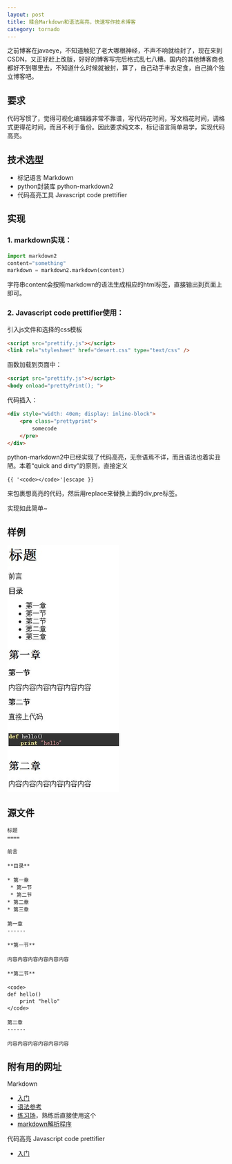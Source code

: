 ```yaml
---
layout: post
title: 糅合Markdown和语法高亮，快速写作技术博客
category: tornado
---
```


之前博客在javaeye，不知道触犯了老大哪根神经，不声不响就给封了，现在来到CSDN，又正好赶上改版，好好的博客写完后格式乱七八糟。国内的其他博客商也都好不到哪里去，不知道什么时候就被封，算了，自己动手丰衣足食，自己搞个独立博客吧。

## 要求

代码写惯了，觉得可视化编辑器非常不靠谱，写代码花时间，写文档花时间，调格式更得花时间，而且不利于备份。因此要求纯文本，标记语言简单易学，实现代码高亮。

## 技术选型

* 标记语言 Markdown
* python封装库 python-markdown2
* 代码高亮工具 Javascript code prettifier

## 实现

### 1. markdown实现：

```python
import markdown2
content="something"
markdown = markdown2.markdown(content)
```

字符串content会按照markdown的语法生成相应的html标签，直接输出到页面上即可。

### 2. Javascript code prettifier使用：

引入js文件和选择的css模板

```html
<script src="prettify.js"></script>
<link rel="stylesheet" href="desert.css" type="text/css" />
```

函数加载到页面中：

```html
<script src="prettify.js"></script>
<body onload="prettyPrint(); ">
```

代码插入：

```html
<div style="width: 40em; display: inline-block">
    <pre class="prettyprint">
        somecode
    </pre>
</div>
```

python-markdown2中已经实现了代码高亮，无奈语焉不详，而且语法也着实丑陋。本着“quick and dirty”的原则，直接定义

```
{{ '<code></code>'|escape }}
```

来包裹想高亮的代码，然后用replace来替换上面的div,pre标签。

实现如此简单~

## 样例

![](/images/blog/markdown.gif)

## 源文件

```
标题
====

前言

**目录**

* 第一章
 * 第一节
 * 第二节
* 第二章
* 第三章

第一章
------

**第一节**

内容内容内容内容内容内容

**第二节**

<code>
def hello()
    print "hello"
</code>

第二章
------

内容内容内容内容内容内容

```

## 附有用的网址

Markdown

* [入门](http://daringfireball.net/projects/markdown/basics)
* [语法参考](http://daringfireball.net/projects/markdown/syntax)
* [练习场](http://daringfireball.net/projects/markdown/dingus)，熟练后直接使用这个
* [markdown解析程序](https://github.com/trentm/python-markdown2)

代码高亮 Javascript code prettifier

* [入门](http://google-code-prettify.googlecode.com/svn/trunk/README.html)

